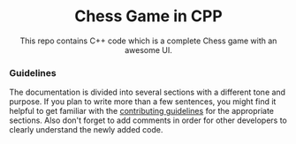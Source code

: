 <h1 align="center">Chess Game in CPP</h1>
<div align="center">

This repo contains C++ code which is a complete Chess game with an awesome UI.

</div>


### Guidelines

The documentation is divided into several sections with a different tone and purpose. If you plan to write more than a few sentences, you might find it helpful to get familiar with the [contributing guidelines](https://www.freecodecamp.org/news/how-to-write-clean-code-in-c/) for the appropriate sections. Also don't forget to add comments in order for other developers to clearly understand the newly added code.
